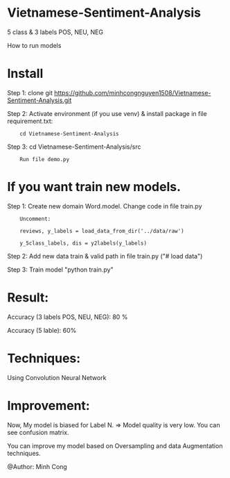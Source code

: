 # Vietnamese-Sentiment-Analysis
5 class &amp; 3 labels POS, NEU, NEG

How to run models

# Install
Step 1: clone git https://github.com/minhcongnguyen1508/Vietnamese-Sentiment-Analysis.git

Step 2: Activate environment (if you use venv) & install package in file requirement.txt:

        cd Vietnamese-Sentiment-Analysis
        

Step 3: cd Vietnamese-Sentiment-Analysis/src

        Run file demo.py

# If you want train new models. 

Step 1: Create new domain Word.model. Change code in file train.py
        
        Uncomment:
        
        reviews, y_labels = load_data_from_dir('../data/raw')
        
        y_5class_labels, dis = y2labels(y_labels)

Step 2: Add new data train & valid path in file train.py ("# load data")

Step 3: Train model "python train.py"

# Result:

Accuracy (3 labels POS, NEU, NEG): 80 %

Accuracy (5 lable): 60%

# Techniques:

Using Convolution Neural Network

# Improvement:
Now, My model is biased for Label N. => Model quality is very low. You can see confusion matrix.

You can improve my model based on Oversampling and data Augmentation techniques.


@Author: Minh Cong
